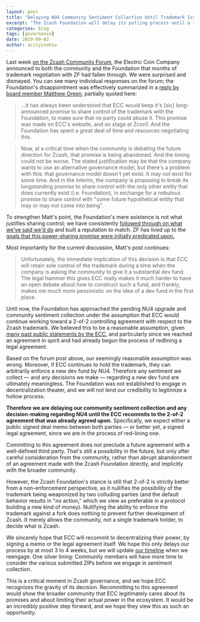 ```yaml
---
layout: post
title: "Delaying NU4 Community Sentiment Collection Until Trademark Issue Resolved"
excerpt: "The Zcash Foundation will delay its polling process until a revived 2-of-2 agreement with the ECC can be reached."
categories: blog
tags: [governance]
date: 2019-09-02
author: acityinohio
---
```


Last week [on the Zcash Community Forum](https://forum.zcashcommunity.com/t/note-about-trademark-strategy/34807), the Electric Coin Company announced to both the community and the Foundation that months of trademark negotiation with ZF had fallen through. We were surprised and dismayed. You can see many individual responses on the forum; the Foundation's disappointment was effectively summarized in a [reply by board member Matthew Green](https://forum.zcashcommunity.com/t/note-about-trademark-strategy/34807/2), partially quoted here:

> ...it has always been understood that ECC would keep it's [sic] long-announced promise to share control of the trademark with the Foundation, to make sure that no party could abuse it. This promise was made on ECC's website, and on stage at Zcon1. And the Foundation has spent a great deal of time and resources negotiating this.

> Now, at a critical time when the community is debating the future direction for Zcash, that promise is being abandoned. And the timing could not be worse. The stated justification may be that the company wants to use an alternative governance model, but there's a problem with this: that governance model doesn't yet exist. It may not exist for some time. And in the interim, the company is proposing to break its longstanding promise to share control with the only other entity that does currently exist (i.e. Foundation), in exchange for a nebulous promise to share control with "some future hypothetical entity that may or may not come into being".

To strengthen Matt's point, the Foundation's mere existence is not what justifies sharing control; we have consistently [followed through on what we've said we'd do](https://www.zfnd.org/blog/foundation-in-2019/) and built a reputation to match. ZF has lived up to the [goals that this power-sharing promise were initially predicated upon.](https://www.zfnd.org/blog/hello-world/)

Most importantly for the current discussion, Matt's post continues:

> Unfortunately, the immediate implication of this decision is that ECC will retain sole control of the trademark during a time when the company is asking the community to give it a substantial dev fund. The legal hammer this gives ECC really makes it much harder to have an open debate about how to construct such a fund, and frankly, makes me much more pessimistic on the idea of a dev fund in the first place.

Until now, the Foundation has approached the pending NU4 upgrade and community sentiment collection under the assumption that ECC would continue working toward a 2-of-2 controlling agreement with respect to the Zcash trademark. We believed this to be a reasonable assumption, given [many past public statements by the ECC](https://www.youtube.com/watch?v=LrcA4vh_uxM&feature=youtu.be&t=858), and particularly since we reached an agreement in spirit and had already begun the process of redlining a legal agreement.

Based on the forum post above, our seemingly reasonable assumption was wrong. Moreover, if ECC continues to hold the trademark, they can arbitrarily enforce a new dev fund by NU4. Therefore any sentiment we collect — and any decisions we make — regarding a new dev fund are ultimately meaningless. The Foundation was not established to engage in decentralization theater, and we will not lend our credibility to legitimize a hollow process.

**Therefore we are delaying our community sentiment collection and any decision-making regarding NU4 until the ECC recommits to the 2-of-2 agreement that was already agreed upon.** Specifically, we expect either a public signed deal memo between both parties — or better yet, a signed legal agreement, since we are in the process of red-lining one.

Committing to this agreement does not preclude a future agreement with a well-defined third party. That's still a possibility in the future, but only after careful consideration from the community, rather than abrupt abandonment of an agreement made with the Zcash Foundation directly, and implicitly with the broader community.

However, the Zcash Foundation's stance is still that 2-of-2 is strictly better from a non-enforcement perspective, as it nullifies the possibility of the trademark being weaponized by two colluding parties (and the default behavior results in "no action," which we view as preferable in a protocol building a new kind of money). Nullifying the ability to enforce the trademark against a fork does nothing to prevent further development of Zcash. It merely allows the community, not a single trademark holder, to decide what is Zcash.

We sincerely hope that ECC will recommit to decentralizing their power, by signing a memo or the legal agreement itself. We hope this only delays our process by at most 3 to 4 weeks, but we will update [our timeline](https://www.zfnd.org/blog/dev-fund-guidance-and-timeline/#final-decision) when we reengage. One silver lining: Community members will have more time to consider the various submitted ZIPs before we engage in sentiment collection.

This is a critical moment in Zcash governance, and we hope ECC recognizes the gravity of its decision. Recommitting to this agreement would show the broader community that ECC legitimately cares about its promises and about limiting their actual power in the ecosystem. It would be an incredibly positive step forward, and we hope they view this as such an opportunity.
